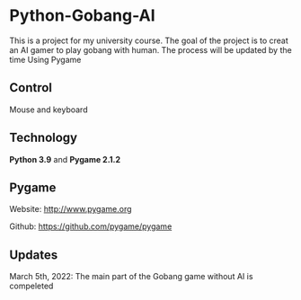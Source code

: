 # Python-Gobang-AI
This is a project for my university course.
The goal of the project is to creat an AI gamer to play gobang with human.
The process will be updated by the time
Using Pygame

## Control
Mouse and keyboard

## Technology
**Python 3.9** and **Pygame 2.1.2**

## Pygame
Website: http://www.pygame.org 

Github: https://github.com/pygame/pygame

## Updates
March 5th, 2022:
The main part of the Gobang game without AI is compeleted
